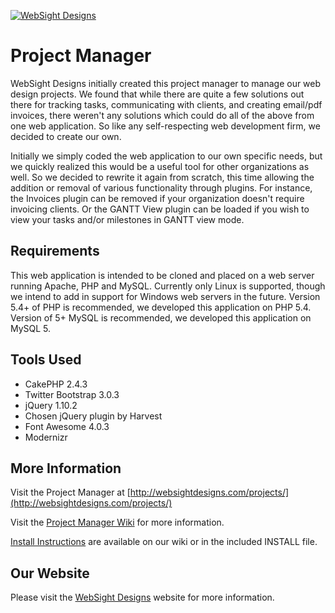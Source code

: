 [![WebSight Designs](http://www.websightdesigns.com/img/headerlogo-light.png)](http://www.websightdesigns.com)

# Project Manager

WebSight Designs initially created this project manager to manage our web design projects. We found that while there are quite a few solutions out there for tracking tasks, communicating with clients, and creating email/pdf invoices, there weren't any solutions which could do all of the above from one web application. So like any self-respecting web development firm, we decided to create our own.

Initially we simply coded the web application to our own specific needs, but we quickly realized this would be a useful tool for other organizations as well. So we decided to rewrite it again from scratch, this time allowing the addition or removal of various functionality through plugins. For instance, the Invoices plugin can be removed if your organization doesn't require invoicing clients. Or the GANTT View plugin can be loaded if you wish to view your tasks and/or milestones in GANTT view mode.

## Requirements

This web application is intended to be cloned and placed on a web server running Apache, PHP and MySQL. Currently only Linux is supported, though we intend to add in support for Windows web servers in the future. Version 5.4+ of PHP is recommended, we developed this application on PHP 5.4. Version of 5+ MySQL is recommended, we developed this application on MySQL 5.

## Tools Used

- CakePHP 2.4.3
- Twitter Bootstrap 3.0.3
- jQuery 1.10.2
- Chosen jQuery plugin by Harvest
- Font Awesome 4.0.3
- Modernizr


## More Information

Visit the Project Manager at [http://websightdesigns.com/projects/](http://websightdesigns.com/projects/)

Visit the [Project Manager Wiki](http://websightdesigns.com/wiki/Project_Manager) for more information.

[Install Instructions](http://websightdesigns.com/wiki/Project_Manager_Install_Instructions) are available on our wiki or in the included INSTALL file.

## Our Website

Please visit the [WebSight Designs](http://websightdesigns.com/) website for more information.